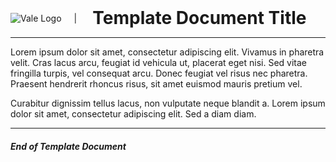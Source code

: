 <div style="display: flex; align-items: center;">
  <img src="SnPY_CommonDependencyFiles/Vale__CommonBrandAssets/Logo__ValeLogo__HorizontalFormat.png" alt="Vale Logo" style="margin-right: 20px; max-width: 125px;">
  <textdiv style="padding-left: 00px; padding-right: 25px; margin: auto 0;">|</textdiv>
  <h1 style="margin: auto 0;">
  Template Document Title    <!-- | DOCUMENT TITLE | Goes Here   -->
  </h1>
</div>

---


Lorem ipsum dolor sit amet, consectetur adipiscing elit. Vivamus in pharetra velit. Cras lacus arcu, feugiat id vehicula ut, placerat eget nisi. Sed vitae fringilla turpis, vel consequat arcu. Donec feugiat vel risus nec pharetra. Praesent hendrerit rhoncus risus, sit amet euismod mauris pretium vel.

Curabitur dignissim tellus lacus, non vulputate neque blandit a. Lorem ipsum dolor sit amet, consectetur adipiscing elit. Sed a diam diam.


---

##### End of Template Document